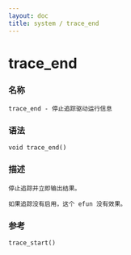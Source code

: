 ```yaml
---
layout: doc
title: system / trace_end
---
```

# trace_end

### 名称

    trace_end - 停止追踪驱动运行信息

### 语法

    void trace_end()

### 描述

    停止追踪并立即输出结果。

    如果追踪没有启用，这个 efun 没有效果。

### 参考

    trace_start()
